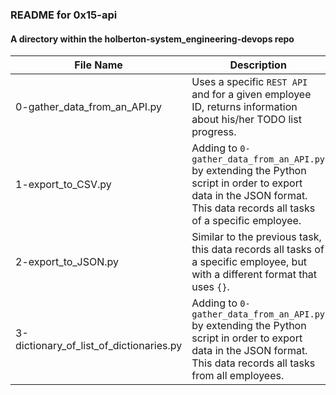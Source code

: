 ### README for 0x15-api ###
#### A directory within the holberton-system_engineering-devops repo ####

| File Name | Description |
| --------- | ----------- |
| 0-gather_data_from_an_API.py | Uses a specific `REST API` and for a given employee ID, returns information about his/her TODO list progress. |
| 1-export_to_CSV.py | Adding to `0-gather_data_from_an_API.py` by extending the Python script in order to export data in the JSON format. This data records all tasks of a specific employee. |
| 2-export_to_JSON.py | Similar to the previous task, this data records all tasks of a specific employee, but with a different format that uses `{}`. |
| 3-dictionary_of_list_of_dictionaries.py | Adding to `0-gather_data_from_an_API.py` by extending the Python script in order to export data in the JSON format. This data records all tasks from all employees. |
